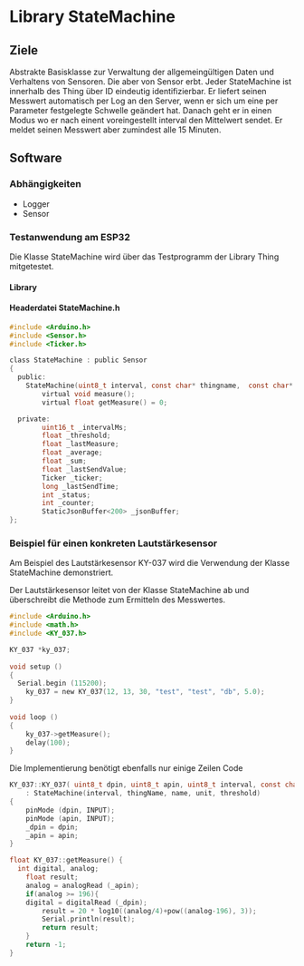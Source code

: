 # Library StateMachine

## Ziele

Abstrakte Basisklasse zur Verwaltung der allgemeingültigen Daten und Verhaltens von Sensoren. Die aber von Sensor erbt. 
Jeder StateMachine ist innerhalb des Thing über ID eindeutig identifizierbar. Er liefert seinen Messwert automatisch per Log an den Server, wenn er sich um eine per Parameter festgelegte Schwelle geändert hat. Danach geht er in einen Modus wo er nach einent voreingestellt interval den Mittelwert sendet. Er meldet seinen Messwert aber zumindest alle 15 Minuten. 

## Software

### Abhängigkeiten

- Logger
- Sensor


### Testanwendung am ESP32

Die Klasse StateMachine wird über das Testprogramm der Library Thing mitgetestet.


#### Library


#### Headerdatei StateMachine.h

````c
#include <Arduino.h>
#include <Sensor.h>
#include <Ticker.h>

class StateMachine : public Sensor
{
  public:
    StateMachine(uint8_t interval, const char* thingname,  const char* name, const char* unit, float threshold);
		virtual void measure();
		virtual float getMeasure() = 0;

  private:
		uint16_t _intervalMs;
		float _threshold;
		float _lastMeasure;
		float _average;
		float _sum;
		float _lastSendValue;
		Ticker _ticker;
		long _lastSendTime;
		int _status;
		int _counter;
		StaticJsonBuffer<200> _jsonBuffer;
};
````

### Beispiel für einen konkreten Lautstärkesensor

Am Beispiel des Lautstärkesensor KY-037 wird die Verwendung der Klasse StateMachine demonstriert.

Der Lautstärkesensor leitet von der Klasse StateMachine ab und überschreibt die Methode zum Ermitteln des Messwertes.

````c
#include <Arduino.h>
#include <math.h>
#include <KY_037.h>

KY_037 *ky_037;
  
void setup ()
{
  Serial.begin (115200); 
	ky_037 = new KY_037(12, 13, 30, "test", "test", "db", 5.0);
}
  
void loop ()
{
	ky_037->getMeasure();
	delay(100);
}
````

Die Implementierung benötigt ebenfalls nur einige Zeilen Code

````c
KY_037::KY_037( uint8_t dpin, uint8_t apin, uint8_t interval, const char* thingName,  const char* name, const char* unit, float threshold)
	: StateMachine(interval, thingName, name, unit, threshold)
{
	pinMode (dpin, INPUT);
 	pinMode (apin, INPUT);
	_dpin = dpin;
	_apin = apin;
}

float KY_037::getMeasure() {
  int digital, analog;
	float result;
	analog = analogRead (_apin); 
	if(analog >= 196){
  	digital = digitalRead (_dpin);
		result = 20 * log10((analog/4)+pow((analog-196), 3));
		Serial.println(result);
		return result;
	}
	return -1;
}
````
